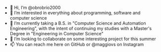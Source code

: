 - 👋 Hi, I’m @obrobrio2000
- 👀 I’m interested in everything about programming, software and computer science
- 🌱 I’m currently taking a B.S. in "Computer Science and Automation Engineering", with the intent of continuing my studies with a Master's Degree in "Engineering in Computer Science"
- 💞️ I’m looking to collaborate on some interesting project for this summer
- 📫 You can reach me here on GitHub or @maggiovs on Instagram
